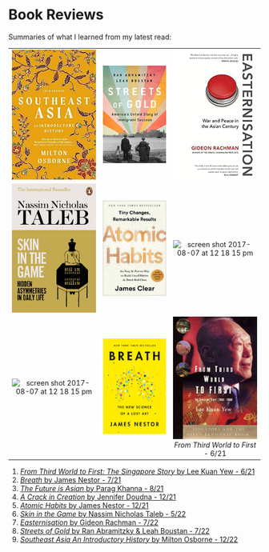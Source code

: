 # Book Reviews

Summaries of what I learned from my latest read:

<!--
|:---:|:-------------------------:|:-------------------------:|
-->

| | | |
|:-:|:-:|:-------------------------:|
|<a href="./bookreviews/southeastasia/seasia.html"><img width="256" src="./bookreviews/southeastasia/seasia.jpg"></a>| <a href="./bookreviews/streetsofgold/streetsofgold.html"><img width="256" src="./bookreviews/streetsofgold/streetsofgold.jpg"></a>| <a href="./bookreviews/easternisation/easternisation.html"><img width="256" src="./bookreviews/easternisation/easternisation.jpeg"></a>|
|<a href="./bookreviews/skininthegame/skininthegame.html"><img width="256" src="./bookreviews/skininthegame/skininthegame.jpeg"></a>|  <a href="./bookreviews/atomichabits/atomichabits.html"><img width="256" src="./bookreviews/atomichabits/atomichabits.jpeg"></a>|<img width="256" alt="screen shot 2017-08-07 at 12 18 15 pm" src="https://user-images.githubusercontent.com/297678/29892310-03e92256-8d83-11e7-9b58-986dcb6f702e.png">|
|<img width="256" alt="screen shot 2017-08-07 at 12 18 15 pm" src="https://user-images.githubusercontent.com/297678/29892310-03e92256-8d83-11e7-9b58-986dcb6f702e.png">  | <a href="./bookreviews/breath/breath.html"><img width="256" src="./bookreviews/breath/breath_cover.jpeg"></a> |<a href="./bookreviews/fromthirdworldtofirst/thirdworldtofirst.html"><img width="256" src="./bookreviews/fromthirdworldtofirst/thirdworldtofirst.jpg"></a><br><em>From Third World to First</em> - 6/21|


1. [*From Third World to First: The Singapore Story* by Lee Kuan Yew - 6/21](./bookreviews/fromthirdworldtofirst/thirdworldtofirst.md) 
2. [*Breath* by James Nestor - 7/21](./bookreviews/breath/breath.md)
3. [*The Future is Asian* by Parag Khanna - 8/21](./bookreviews/future_is_asian/futureisasian.md)
4. [*A Crack in Creation* by Jennifer Doudna - 12/21](./bookreviews/crispr/crispr.md)
5. [*Atomic Habits* by James Nestor - 12/21](./bookreviews/atomichabits/atomichabits.md)
6. [*Skin in the Game* by Nassim Nicholas Taleb - 5/22](./bookreviews/skininthegame/skininthegame.md)
7. [*Easternisation* by Gideon Rachman - 7/22](./bookreviews/easternisation/easternisation.md)
8. [*Streets of Gold* by Ran Abramitzky & Leah Boustan - 7/22](./bookreviews/streetsofgold/streetsofgold.md)
9. [*Southeast Asia An Introductory History* by Milton Osborne - 12/22](./bookreviews/southeastasia/seasia.md)
